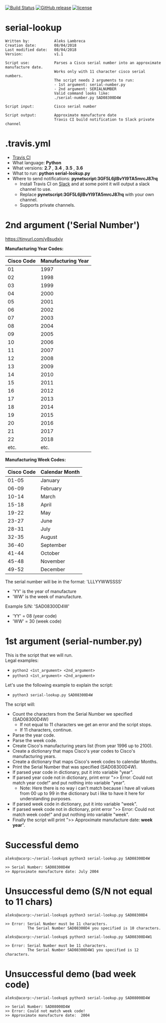 [![Build Status](https://travis-ci.org/pynetscript/serial-lookup.svg?branch=master)](https://travis-ci.org/pynetscript/serial-lookup)
[![GitHub release](https://img.shields.io/badge/version-1.1-blue.svg)](https://github.com/pynetscript/serial-lookup)
[![license](https://img.shields.io/github/license/pynetscript/serial-lookup.svg)](https://github.com/pynetscript/serial-lookup/blob/master/LICENSE)

# serial-lookup

```
Written by:           Aleks Lambreca
Creation date:        08/04/2018
Last modified date:   08/04/2018
Version:              v1.1

Script use:           Parses a Cisco serial number into an approximate manufacture date.
                      Works only with 11 character cisco serial numbers.
                      The script needs 2 arguments to run:
                      - 1st argument: serial-number.py
                      - 2nd argument: SERIALNUMBER
                      Valid command looks like:
                      ./serial-number.py SAD08300D4W

Script input:         Cisco serial number

Script output:        Approximate manufacture date
                      Travis CI build notification to Slack private channel
```

# .travis.yml

- [Travis CI](https://travis-ci.org/pynetscript/serial-lookup)
- What language: **Python** 
- What versions: **2.7** , **3.4** , **3.5** , **3.6**
- What to run: **python serial-lookup.py**
- Where to send notifications: **pynetscript:3GF5L6jlBvYl9TA5mrcJ87rq** 
  - Install Travis CI on [Slack](https://pynetscript.slack.com) and at some point it will output a slack channel to use.
  - Replace **pynetscript:3GF5L6jlBvYl9TA5mrcJ87rq** with your own channel.
  - Supports private channels.
  

# 2nd argument ('Serial Number')

https://tinyurl.com/y8sudxjy

**Manufacturing Year Codes:**

|Cisco Code | Manufacturing Year|
|-----------|-------------------|
|01|1997| 
|02|1998|
|03|1999|
|04|2000|    
|05|2001|    
|06|2002|
|07|2003|
|08|2004|
|09|2005|
|10|2006|
|11|2007|
|12|2008|
|13|2009|
|14|2010|
|15|2011|
|16|2012|
|17|2013|
|18|2014|
|19|2015|
|20|2016|
|21|2017|
|22|2018|
|etc.|etc.|
   
**Manufacturing Week Codes:**


|Cisco Code | Calendar Month|
|-----------|---------------|
|01-05 | January|
|06-09 | February| 
|10-14 | March|
|15-18 | April|
|19-22 | May|
|23-27 | June|
|28-31 | July|
|32-35 | August|
|36-40 | September|
|41-44 | October|
|45-48 | November| 
|49-52 | December|

The serial number will be in the format: 'LLLYYWWSSSS'
- 'YY' is the year of manufacture
- 'WW' is the week of manufacture. 

Example S/N: 'SAD08300D4W'
- 'YY' = 08 (year code)
- 'WW' = 30 (week code)
  
  
# 1st argument (serial-number.py)
  
This is the script that we will run.   
Legal examples:   
- `python2 <1st_argument> <2nd_argument>`
- `python3 <1st_argument> <2nd_argument>`

Let's use the following example to explain the script:    
- `python3 serial-lookup.py SAD08300D4W`

The script will:     
- Count the characters from the Serial Number we specified (SAD08300D4W)
  - If not equal to 11 characters we get an error and the script stops.
  - If 11 characters, continue.
- Parse the year code.
- Parse the week code.
- Create Cisco's manufacturing years list (from year 1996 up to 2100).
- Create a dictionary that maps Cisco's year codes to Cisco's manufacturing years.
- Create a dictionary that maps Cisco's week codes to calendar Months.
- Print the Serial Number that was specified (SAD08300D4W).
- If parsed year code in dictionary, put it into variable "year".
- If parsed year code not in dictionary, print error ">> Error: Could not match year code!" and put nothing into variable "year".
  - Note: Here there is no way i can't match because i have all values from 00 up to 99 in the dictionary but i like to have it here for understanding purposes.
- If parsed week code in dictionary, put it into variable "week".
- If parsed week code not in dictionary, print error ">> Error: Could not match week code!" and put nothing into variable "week".
- Finally the script will print ">> Approximate manufacture date: **week** **year**".

# Successful demo

```
aleks@acorp:~/serial-lookup$ python3 serial-lookup.py SAD08300D4W

>> Serial Number: SAD08300D4W
>> Approximate manufacture date: July 2004 

```

# Unsuccessful demo (S/N not equal to 11 chars)

```
aleks@acorp:~/serial-lookup$ python3 serial-lookup.py SAD08300D4

>> Error: Serial Number must be 11 characters. 
          The Serial Number SAD08300D4 you specified is 10 characters. 
          
aleks@acorp:~/serial-lookup$ python3 serial-lookup.py SAD08300D4W1

>> Error: Serial Number must be 11 characters. 
          The Serial Number SAD08300D4W1 you specified is 12 characters. 

```


# Unsuccessful demo (bad week code)

```
aleks@acorp:~/serial-lookup$ python3 serial-lookup.py SAD08000D4W

>> Serial Number: SAD08000D4W
>> Error: Could not match week code!
>> Approximate manufacture date:  2004 
```

